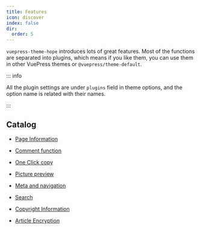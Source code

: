 ```yaml
---
title: Features
icon: discover
index: false
dir:
  order: 5
---
```


`vuepress-theme-hope` introduces lots of great features. Most of the functions are separated into plugins, which means if you like them, you can use them in other VuePress themes or `@vuepress/theme-default`.

::: info

All the plugin settings are under `plugins` field in theme options, and the option name is related with their names.

:::

## Catalog

- [Page Information](page-info.md)

- [Comment function](comment.md)

- [One Click copy](copy-code.md)

- [Picture preview](photo-swipe.md)

- [Meta and navigation](meta.md)

- [Search](search.md)

- [Copyright Information](copyright.md)

- [Article Encryption](encrypt.md)
